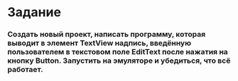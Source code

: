 # Задание

### Создать новый проект, написать программу, которая выводит в элемент TextView надпись, введённую пользователем в текстовом поле EditText после нажатия на кнопку Button. Запустить на эмуляторе и убедиться, что всё работает.